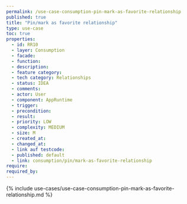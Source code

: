 ```yaml
---
permalink: /use-case-consumption-pin-mark-as-favorite-relationship
published: true
title: "Pin/mark as favorite relationship"
type: use-case
toc: true
properties:
  - id: RR10
  - layer: Consumption
  - facade:
  - function:
  - description:
  - feature category:
  - tech category: Relationships
  - status: IDEA
  - comments:
  - actor: User
  - component: AppRuntime
  - trigger:
  - precondition:
  - result:
  - priority: LOW
  - complexity: MEDIUM
  - size: M
  - created_at:
  - changed_at:
  - link auf testcode:
  - published: default
  - link: consumption/pin/mark-as-favorite-relationship
require:
required_by:
---
```


{% include use-cases/use-case-consumption-pin-mark-as-favorite-relationship.md %}
